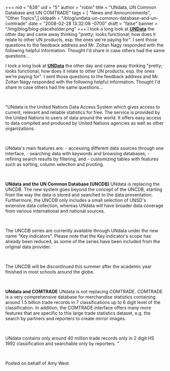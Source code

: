 +++
nid = "638"
uid = "5"
author = "robin"
title = "UNdata, UN Common Database and UN COMTRADE"
tags = [ "News and Announcements", "Other Topics",]
oldpath = "/blog/undata-un-common-database-and-un-comtrade"
date = "2008-02-28 13:32:08 -0700"
draft = "false"
banner = "/img/blog/blog-placeholder.png"
+++
I took a long look at **[UNData](http://data.un.org/ "UNdata")** the
other day and came away thinking "pretty; looks functional; how does it
relate to other UN products, esp. the ones we're paying for". I sent
those questions to the feedback address and Mr. Zoltan Nagy responded
with the following helpful information. Thought I'd share in case
others had the same questions...

I took a long look at **[UNData](http://data.un.org/ "UNdata")** the
other day and came away thinking "pretty; looks functional; how does it
relate to other UN products, esp. the ones we're paying for". I sent
those questions to the feedback address and Mr. Zoltan Nagy responded
with the following helpful information. Thought I'd share in case
others had the same questions...

 

"UNdata is the United Nations Data Access System which gives access to
current, relevant and reliable statistics for free. The service is
provided by the United Nations to users of data around the world. It
offers easy access to data compiled and produced by United Nations
agencies as well as other organizations.

 

UNdata's main features are: - accessing different data sources through
one interface, - searching data with keywords and browsing databases, -
refining search results by filtering, and - customizing tables with
features such as sorting, column selection and pivoting.

 

**UNdata and the UN Common Database (UNCDB)** UNdata is replacing the
UNCDB. The new system goes beyond the concept of the UNCDB, starting
from the way the data is stored and searched to the data presentation.
Furthermore, the UNCDB only includes a small selection of UNSD's
extensive data collection, whereas UNdata will have broader data
coverage from various international and national sources.

 

The UNCDB series are currently available through UNdata under the new
name "Key indicators". Please note that the Key indicator's scope has
already been reduced, as some of the series have been included from the
original data provider.

 

The UNCDB will be discontinued this summer after the academic year
finished in most schools around the globe.

 

**UNdata and COMTRADE** UNdata is not replacing COMTRADE. COMTRADE is a
very comprehensive database for merchandise statistics containing around
1.5 billion trade records in 7 classifications up to 6 digit level of
the classification. In addition, the COMTRADE interface offers many more
features that are specific to this large trade statistics dataset, e.g.
the search by partners and reporters to create mirror images.

 

UNdata contains only around 40 million trade records only in 2 digit HS
1992 classification and searchable only by reporters. "

 

Posted on behalf of Amy West

 
